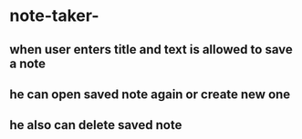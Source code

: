 # note-taker-

## when user enters title and text is allowed to save a note

## he can open saved note again or create new one

## he also can delete saved note